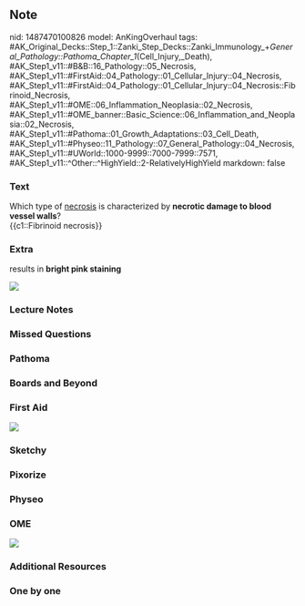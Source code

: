 ## Note
nid: 1487470100826
model: AnKingOverhaul
tags: #AK_Original_Decks::Step_1::Zanki_Step_Decks::Zanki_Immunology_+_General_Pathology::Pathoma_Chapter_1_(Cell_Injury,_Death), #AK_Step1_v11::#B&B::16_Pathology::05_Necrosis, #AK_Step1_v11::#FirstAid::04_Pathology::01_Cellular_Injury::04_Necrosis, #AK_Step1_v11::#FirstAid::04_Pathology::01_Cellular_Injury::04_Necrosis::Fibrinoid_Necrosis, #AK_Step1_v11::#OME::06_Inflammation_Neoplasia::02_Necrosis, #AK_Step1_v11::#OME_banner::Basic_Science::06_Inflammation_and_Neoplasia::02_Necrosis, #AK_Step1_v11::#Pathoma::01_Growth_Adaptations::03_Cell_Death, #AK_Step1_v11::#Physeo::11_Pathology::07_General_Pathology::04_Necrosis, #AK_Step1_v11::#UWorld::1000-9999::7000-7999::7571, #AK_Step1_v11::^Other::^HighYield::2-RelativelyHighYield
markdown: false

### Text
<div>
  Which type of <u>necrosis</u> is characterized by <b>necrotic
  damage to blood vessel walls</b>?
</div>
<div>
  {{c1::Fibrinoid necrosis}}
</div>

### Extra
results in <b>bright pink staining</b>
<div><img src="paste-426842439811541.jpg"></div>

### Lecture Notes


### Missed Questions


### Pathoma


### Boards and Beyond


### First Aid
<img src="tmph0xMVw.png">

### Sketchy


### Pixorize


### Physeo


### OME
<div class="ome-widget">
  <a href=
  "https://onlinemeded.org/spa/inflammation-and-neoplasia/necrosis/acquire?ref=anki">
  <img src="_OME_AnkiFlashcards_Lesson_5.png"></a>
</div>

### Additional Resources


### One by one

